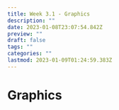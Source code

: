 ```yaml
---
title: Week 3.1 - Graphics
description: ""
date: 2023-01-08T23:07:54.842Z
preview: ""
draft: false
tags: ""
categories: ""
lastmod: 2023-01-09T01:24:59.383Z
---
```

# Graphics